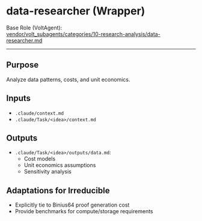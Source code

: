 # data-researcher (Wrapper)

Base Role (VoltAgent):  
[vendor/volt_subagents/categories/10-research-analysis/data-researcher.md](../../../vendor/volt_subagents/categories/10-research-analysis/data-researcher.md)

---

## Purpose
Analyze data patterns, costs, and unit economics.

## Inputs
- `.claude/context.md`
- `.claude/Task/<idea>/context.md`

## Outputs
- `.claude/Task/<idea>/outputs/data.md`:
  - Cost models
  - Unit economics assumptions
  - Sensitivity analysis

## Adaptations for Irreducible
- Explicitly tie to Binius64 proof generation cost
- Provide benchmarks for compute/storage requirements


